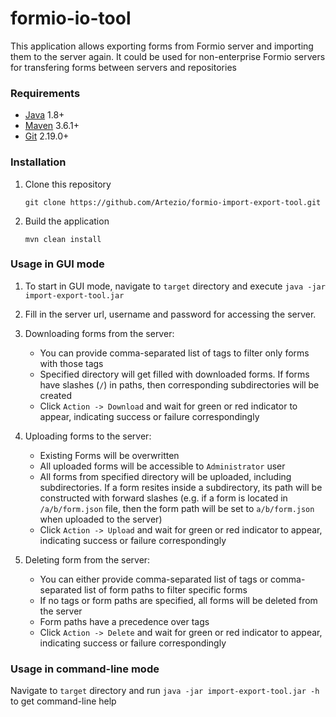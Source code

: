 # formio-io-tool

This application allows exporting forms from Formio server and importing them to the server again. It could be used for non-enterprise Formio servers for transfering forms between servers and repositories

### Requirements

* [Java] 1.8+
* [Maven] 3.6.1+
* [Git] 2.19.0+

### Installation

1. Clone this repository

    ```
    git clone https://github.com/Artezio/formio-import-export-tool.git
    ```

1. Build the application

    ```
    mvn clean install
    ```
    
### Usage in GUI mode    

1. To start in GUI mode, navigate to `target` directory and execute `java -jar import-export-tool.jar`

2. Fill in the server url, username and password for accessing the server.

3. Downloading forms from the server:
    * You can provide comma-separated list of tags to filter only forms with those tags
    * Specified directory will get filled with downloaded forms. If forms have slashes (`/`) in paths, then corresponding subdirectories will be created
    * Click `Action -> Download`  and wait for green or red indicator to appear, indicating success or failure correspondingly
    
4. Uploading forms to the server: 
    * Existing Forms will be overwritten
    * All uploaded forms will be accessible to `Administrator` user
    * All forms from specified directory will be uploaded, including subdirectories. If a form resites inside a subdirectory, its path will be constructed with forward slashes (e.g. if a form is located in `/a/b/form.json` file, then the form path will be set to `a/b/form.json` when uploaded to the server)
    * Click `Action -> Upload` and wait for green or red indicator to appear, indicating success or failure correspondingly

5. Deleting form from the server:
    * You can either provide comma-separated list of tags or comma-separated list of form paths to filter specific forms
    * If no tags or form paths are specified, all forms will be deleted from the server
    * Form paths have a precedence over tags
    * Click `Action -> Delete` and wait for green or red indicator to appear, indicating success or failure correspondingly
    
### Usage in command-line mode

Navigate to `target` directory and run `java -jar import-export-tool.jar -h` to get command-line help
    
[Java]: https://java.com
[Maven]: https://maven.apache.org/
[Git]: https://git-scm.com/
